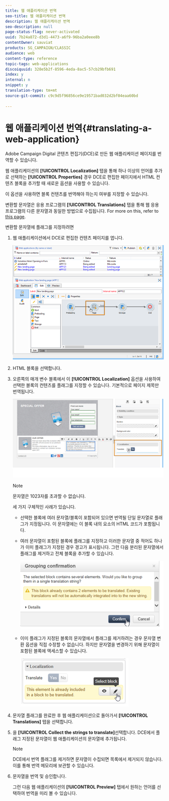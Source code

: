 ```yaml
---
title: 웹 애플리케이션 번역
seo-title: 웹 애플리케이션 번역
description: 웹 애플리케이션 번역
seo-description: null
page-status-flag: never-activated
uuid: 7b24a872-d3d1-4473-a6f9-96ba2a0eee8b
contentOwner: sauviat
products: SG_CAMPAIGN/CLASSIC
audience: web
content-type: reference
topic-tags: web-applications
discoiquuid: 328e5b2f-8596-4eda-8ac5-57cb29bfb691
index: y
internal: n
snippet: y
translation-type: tm+mt
source-git-commit: c9c9d5f96856ce9e19571bad032d2bf04eaa60bd

---
```



# 웹 애플리케이션 번역{#translating-a-web-application}

Adobe Campaign Digital 콘텐츠 편집기(DCE)로 만든 웹 애플리케이션 페이지를 번역할 수 있습니다.

웹 애플리케이션의 **[!UICONTROL Localization]** 탭을 통해 하나 이상의 언어를 추가로 선택하는 **[!UICONTROL Properties]** 경우 DCE로 편집한 페이지에서 HTML 컨텐츠 블록을 추가할 때 새로운 옵션을 사용할 수 있습니다.

이 옵션을 사용하면 블록 컨텐츠를 번역해야 하는지 여부를 지정할 수 있습니다.

변환할 문자열은 응용 프로그램의 **[!UICONTROL Translations]** 탭을 통해 웹 응용 프로그램의 다른 문자열과 동일한 방법으로 수집됩니다. For more on this, refer to [this page](../../web/using/translating-a-web-form.md).

변환할 문자열에 플래그를 지정하려면

1. 웹 애플리케이션에서 DCE로 편집한 컨텐츠 페이지를 엽니다.

   ![](assets/dce_translation_3.png)

1. HTML 블록을 선택합니다.
1. 오른쪽의 매개 변수 블록에서 이 **[!UICONTROL Localization]** 옵션을 사용하여 선택한 블록의 컨텐츠를 플래그를 지정할 수 있습니다. 기본적으로 페이지 제목만 번역됩니다.

   ![](assets/dce_translation_1.png)

   >[!NOTE]
   >
   >문자열은 1023자를 초과할 수 없습니다.

   세 가지 구체적인 사례가 있습니다.

   * 선택한 블록에 여러 문자열/블록이 포함되어 있으면 번역될 단일 문자열로 플래그가 지정됩니다. 이 문자열에는 이 블록 내의 요소의 HTML 코드가 포함됩니다.
   * 여러 문자열이 포함된 블록에 플래그를 지정하고 이러한 문자열 중 적어도 하나가 이미 플래그가 지정된 경우 경고가 표시됩니다. 그런 다음 분리된 문자열에서 플래그를 제거하고 전체 블록을 추가할 수 있습니다.

      ![](assets/dce_translation_4.png)

   * 이미 플래그가 지정된 블록의 문자열에서 플래그를 제거하려는 경우 문자열 변환 옵션을 직접 수정할 수 없습니다. 하지만 문자열을 변경하기 위해 문자열이 포함된 블록에 액세스할 수 있습니다.

      ![](assets/dce_translation_2.png)

1. 문자열 플래그를 완료한 후 웹 애플리케이션으로 돌아가서 **[!UICONTROL Translations]** 탭을 선택합니다.
1. 을 **[!UICONTROL Collect the strings to translate]**&#x200B;선택합니다. DCE에서 플래그 지정된 문자열이 웹 애플리케이션의 문자열에 추가됩니다.

   >[!NOTE]
   >
   >DCE에서 번역 플래그를 제거하면 문자열이 수집되면 목록에서 제거되지 않습니다. 이를 통해 번역 메모리에 보관할 수 있습니다.

1. 문자열을 번역 및 승인합니다.

   그런 다음 웹 애플리케이션의 **[!UICONTROL Preview]** 탭에서 원하는 언어를 선택하여 번역을 미리 볼 수 있습니다.

